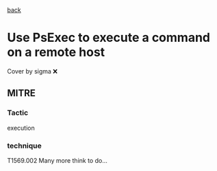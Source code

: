 [back](../index.md)
# Use PsExec to execute a command on a remote host
Cover by sigma :x: 
## MITRE
### Tactic
execution
### technique
T1569.002
Many more think to do...